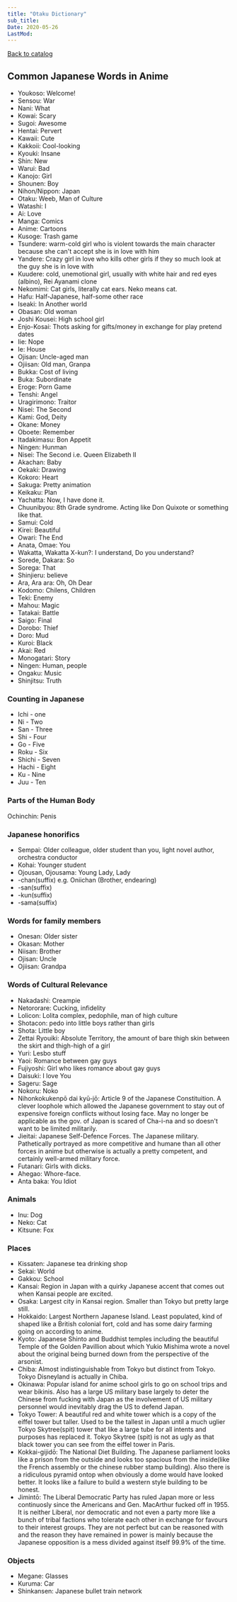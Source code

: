 ```yaml
---
title: "Otaku Dictionary"
sub_title:
Date: 2020-05-26
LastMod:
---
```


[Back to catalog](https://otaking.xyz/index.html)

## Common Japanese Words in Anime

- Youkoso: Welcome!
- Sensou: War
- Nani: What
- Kowai: Scary
- Sugoi: Awesome
- Hentai: Pervert
- Kawaii: Cute
- Kakkoii: Cool-looking
- Kyouki: Insane
- Shin: New
- Warui: Bad
- Kanojo: Girl
- Shounen: Boy
- Nihon/Nippon: Japan
- Otaku: Weeb, Man of Culture
- Watashi: I
- Ai: Love
- Manga: Comics
- Anime: Cartoons
- Kusoge: Trash game
- Tsundere: warm-cold girl who is violent towards the main character because she can't accept she is in love with him
- Yandere: Crazy girl in love who kills other girls if they so much look at the guy she is in love with
- Kuudere: cold, unemotional girl, usually with white hair and red eyes (albino), Rei Ayanami clone
- Nekomimi: Cat girls, literally cat ears. Neko means cat.
- Hafu: Half-Japanese, half-some other race
- Iseaki: In Another world
- Obasan: Old woman
- Joshi Kousei: High school girl
- Enjo-Kosai: Thots asking for gifts/money in exchange for play pretend dates
- Iie: Nope
- Ie: House
- Ojisan: Uncle-aged man
- Ojiisan: Old man, Granpa
- Bukka: Cost of living
- Buka: Subordinate
- Eroge: Porn Game
- Tenshi: Angel
- Uragirimono: Traitor
- Nisei: The Second
- Kami: God, Deity
- Okane: Money
- Oboete: Remember
- Itadakimasu: Bon Appetit
- Ningen: Hunman
- Nisei: The Second i.e. Queen Elizabeth II
- Akachan: Baby
- Oekaki: Drawing
- Kokoro: Heart
- Sakuga: Pretty animation
- Keikaku: Plan
- Yachatta: Now, I have done it.
- Chuunibyou: 8th Grade syndrome. Acting like Don Quixote or something like that.
- Samui: Cold
- Kirei: Beautiful
- Owari: The End
- Anata, Omae: You
- Wakatta, Wakatta X-kun?: I understand, Do you understand?
- Sorede, Dakara: So
- Sorega: That
- Shinjieru: believe
- Ara, Ara ara: Oh, Oh Dear
- Kodomo: Chilens, Children
- Teki: Enemy
- Mahou: Magic
- Tatakai: Battle
- Saigo: Final
- Dorobo: Thief
- Doro: Mud
- Kuroi: Black
- Akai: Red
- Monogatari: Story
- Ningen: Human, people
- Ongaku: Music
- Shinjitsu: Truth

### Counting in Japanese

- Ichi - one
- Ni - Two
- San - Three
- Shi - Four
- Go - Five
- Roku - Six
- Shichi - Seven
- Hachi - Eight
- Ku - Nine
- Juu - Ten

### Parts of the Human Body

Ochinchin: Penis

### Japanese honorifics

- Sempai: Older colleague, older student than you, light novel author, orchestra conductor
- Kohai: Younger student
- Ojousan, Ojousama: Young Lady, Lady
- -chan(suffix) e.g. Oniichan (Brother, endearing)
- -san(suffix)
- -kun(suffix)
- -sama(suffix)

### Words for family members

- Onesan: Older sister
- Okasan: Mother
- Niisan: Brother
- Ojisan: Uncle
- Ojiisan: Grandpa

### Words of Cultural Relevance

- Nakadashi: Creampie
- Netororare: Cucking, infidelity
- Lolicon: Lolita complex, pedophile, man of high culture
- Shotacon: pedo into little boys rather than girls
- Shota: Little boy
- Zettai Ryouiki: Absolute Territory, the amount of bare thigh skin between the skirt and thigh-high of a girl
- Yuri: Lesbo stuff
- Yaoi: Romance between gay guys
- Fujiyoshi: Girl who likes romance about gay guys
- Daisuki: I love You
- Sageru: Sage
- Nokoru: Noko
- Nihonkokukenpō dai kyū-jō: Article 9 of the Japanese Constituition. A clever loophole which allowed the Japanese government to stay out of expensive foreign conflicts without losing face. May no longer be applicable as the gov. of Japan is scared of Cha-i-na and so doesn't want to be limited militarily.
- Jieitai: Japanese Self-Defence Forces. The Japanese military. Pathetically portrayed as more competitive and humane than all other forces in anime but otherwise is actually a pretty competent, and certainly well-armed military force.
- Futanari: Girls with dicks.
- Ahegao: Whore-face.
- Anta baka: You Idiot

### Animals

- Inu: Dog
- Neko: Cat
- Kitsune: Fox

### Places

- Kissaten: Japanese tea drinking shop
- Sekai: World
- Gakkou: School
- Kansai: Region in Japan with a quirky Japanese accent that comes out when Kansai people are excited.
- Osaka: Largest city in Kansai region. Smaller than Tokyo but pretty large still.
- Hokkaido: Largest Northern Japanese Island. Least populated, kind of shaped like a British colonial fort, cold and has some dairy farming going on according to anime.
- Kyoto: Japanese Shinto and Buddhist temples including the beautiful Temple of the Golden Pavillion about which Yukio Mishima wrote a novel about the original being burned down from the perspective of the arsonist.
- Chiba: Almost indistinguishable from Tokyo but distinct from Tokyo. Tokyo Disneyland is actually in Chiba.
- Okinawa: Popular island for anime school girls to go on school trips and wear bikinis. Also has a large US military base largely to deter the Chinese from fucking with Japan as the involvement of US military personnel would inevitably drag the US to defend Japan.
- Tokyo Tower: A beautiful red and white tower which is a copy of the eiffel tower but taller. Used to be the tallest in Japan until a much uglier Tokyo Skytree(spit) tower that like a large tube for all intents and purposes has replaced it. Tokyo Skytree (spit) is not as ugly as that black tower you can see from the eiffel tower in Paris.
- Kokkai-gijidō: The National Diet Building. The Japanese parliament looks like a prison from the outside and looks too spacious from the inside(like the French assembly or the chinese rubber stamp building). Also there is a ridiculous pyramid ontop when obviously a dome would have looked better. It looks like a failure to build a western style building to be honest.
- Jimintō: The Liberal Democratic Party has ruled Japan more or less continuosly since the Americans and Gen. MacArthur fucked off in 1955. It is neither Liberal, nor democratic and not even a party more like a bunch of tribal factions who tolerate each other in exchange for favours to their interest groups. They are not perfect but can be reasoned with and the reason they have remained in power is mainly because the Japanese opposition is a mess divided against itself 99.9% of the time.

### Objects

- Megane: Glasses
- Kuruma: Car
- Shinkansen: Japanese bullet train network
